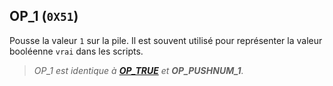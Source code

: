 ## OP_1 (`0X51`)

Pousse la valeur `1` sur la pile. Il est souvent utilisé pour représenter la valeur booléenne `vrai` dans les scripts.
> *OP_1 est identique à **[OP_TRUE](/dictionnaire/O.md#op_true-0x51)** et **OP_PUSHNUM_1**.*

